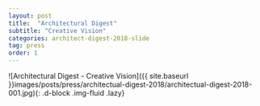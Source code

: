 ```yaml
---
layout: post
title:  "Architectural Digest"
subtitle: "Creative Vision"
categories: architect-digest-2018-slide
tag: press
order: 1
---
```


![Architectural Digest - Creative Vision]({{ site.baseurl }}images/posts/press/architectual-digest-2018/architectual-digest-2018-001.jpg){: .d-block .img-fluid .lazy}
